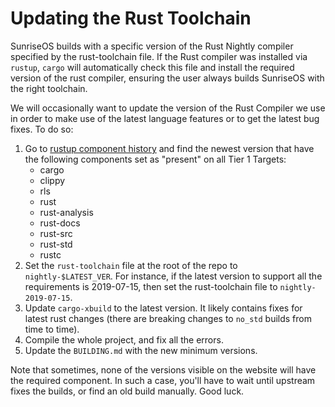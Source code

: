 # Updating the Rust Toolchain

SunriseOS builds with a specific version of the Rust Nightly compiler specified by the rust-toolchain file. If the Rust compiler was installed via `rustup`, `cargo` will automatically check this file and install the required version of the rust compiler, ensuring the user always builds SunriseOS with the right toolchain.

We will occasionally want to update the version of the Rust Compiler we use in order to make use of the latest language features or to get the latest bug fixes. To do so:

1. Go to [rustup component history] and find the newest version that have the following components set as "present" on all Tier 1 Targets:
    - cargo
    - clippy
    - rls
    - rust
    - rust-analysis
    - rust-docs
    - rust-src
    - rust-std
    - rustc
2. Set the `rust-toolchain` file at the root of the repo to `nightly-$LATEST_VER`. For instance, if the latest version to support all the requirements is 2019-07-15, then set the rust-toolchain file to `nightly-2019-07-15`.
3. Update `cargo-xbuild` to the latest version. It likely contains fixes for latest rust changes (there are breaking changes to `no_std` builds from time to time).
4. Compile the whole project, and fix all the errors.
5. Update the `BUILDING.md` with the new minimum versions.

Note that sometimes, none of the versions visible on the website will have the required component. In such a case, you'll have to wait until upstream fixes the builds, or find an old build manually. Good luck.

[rustup component history]: https://rust-lang.github.io/rustup-components-history/